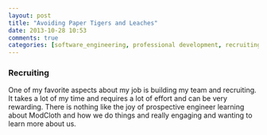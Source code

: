 ```yaml
---
layout: post
title: "Avoiding Paper Tigers and Leaches"
date: 2013-10-28 10:53
comments: true
categories: [software_engineering, professional development, recruiting, job searching, team structure, team management]
---
```


### Recruiting

One of my favorite aspects about my job is building my team and recruiting.  It takes a lot of my
time and requires a lot of effort and can be very rewarding.  There is nothing like the joy of
prospective engineer learning about ModCloth and how we do things and really engaging and wanting to
learn more about us.

<!-- more -->
